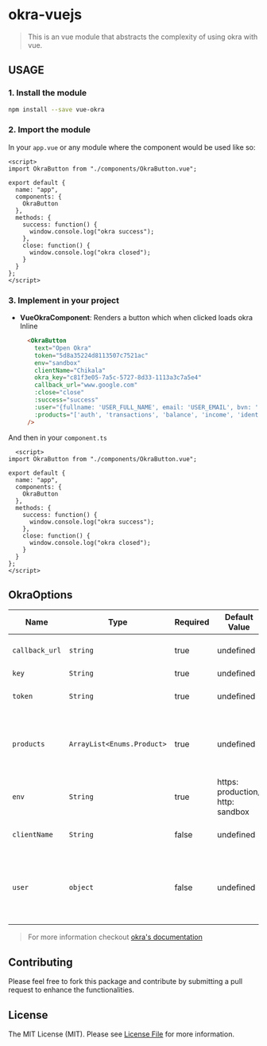 # okra-vuejs
> This is an vue module that abstracts the complexity of using okra with vue.

## USAGE

### 1. Install the module
```sh
npm install --save vue-okra
```

### 2. Import the module
In your `app.vue` or any module where the component would be used like so:

```vue
<script>
import OkraButton from "./components/OkraButton.vue";

export default {
  name: "app",
  components: {
    OkraButton
  },
  methods: {
    success: function() {
      window.console.log("okra success");
    },
    close: function() {
      window.console.log("okra closed");
    }
  }
};
</script>
```

### 3. Implement in your project

* **VueOkraComponent**: Renders a button which when clicked loads okra Inline
  ```html
    <OkraButton
      text="Open Okra"
      token="5d8a35224d8113507c7521ac"
      env="sandbox"
      clientName="Chikala"
      okra_key="c81f3e05-7a5c-5727-8d33-1113a3c7a5e4"
      callback_url="www.google.com"
      :close="close"
      :success="success"
      :user="{fullname: 'USER_FULL_NAME', email: 'USER_EMAIL', bvn: 'USER_BVN'}"
      :products="['auth', 'transactions', 'balance', 'income', 'identity']"
    />
  ```

And then in your `component.ts`
```vue
  <script>
import OkraButton from "./components/OkraButton.vue";

export default {
  name: "app",
  components: {
    OkraButton
  },
  methods: {
    success: function() {
      window.console.log("okra success");
    },
    close: function() {
      window.console.log("okra closed");
    }
  }
};
</script>
```


## OkraOptions

|Name                   | Type           | Required            | Default Value       | Description         |
|-----------------------|----------------|---------------------|---------------------|---------------------|
|  `callback_url `      | `string`       | true                |  undefined          | This is your webhook to which okra sends the clients data to.
|  `key `               | `String`       | true                |  undefined          | Your public key from Okra.
|  `token `             | `String`       | true                |  undefined          | Your client token on the [setting page of the okra dashboard](https://dashboard.okra.ng/settings/keys.)
|  `products`           | `ArrayList<Enums.Product>`| true     |  undefined          | The Okra products you want to use with the widget. list of products include: 'auth', 'transactions', 'balance', 'income', 'identity'
|  `env`                | `String`       | true                |  https: production/ http: sandbox |  
|  `clientName`         | `String`       | false               |  undefined          | Name of the customer using the widget on the application
|  `user`               | `object`       | false               |  undefined          | This contains some information of the user using the okra widget {fullname: 'USER_FULL_NAME',email: 'USER_EMAIL', bvn: 'USER_BVN'}



> For more information checkout [okra's documentation](https://docs.okra.ng)

## Contributing

Please feel free to fork this package and contribute by submitting a pull request to enhance the functionalities.

## License

The MIT License (MIT). Please see [License File](LICENSE.md) for more information.
